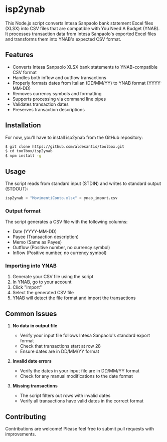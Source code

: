 # isp2ynab

This Node.js script converts Intesa Sanpaolo bank statement Excel files (XLSX) into CSV files that are compatible with You Need A Budget (YNAB). It processes transaction data from Intesa Sanpaolo's exported Excel files and transforms them into YNAB's expected CSV format.

## Features

- Converts Intesa Sanpaolo XLSX bank statements to YNAB-compatible CSV format
- Handles both inflow and outflow transactions
- Properly formats dates from Italian (DD/MM/YY) to YNAB format (YYYY-MM-DD)
- Removes currency symbols and formatting
- Supports processing via command line pipes
- Validates transaction dates
- Preserves transaction descriptions

## Installation

For now, you'll have to install isp2ynab from the GitHub repository:
```bash
$ git clone https://github.com/aldesantis/toolbox.git
$ cd toolbox/isp2ynab
$ npm install -g
```

## Usage

The script reads from standard input (STDIN) and writes to standard output (STDOUT):

```bash
isp2ynab < "MovimentiConto.xlsx" > ynab_import.csv
```

### Output format

The script generates a CSV file with the following columns:
- Date (YYYY-MM-DD)
- Payee (Transaction description)
- Memo (Same as Payee)
- Outflow (Positive number, no currency symbol)
- Inflow (Positive number, no currency symbol)

### Importing into YNAB

1. Generate your CSV file using the script
2. In YNAB, go to your account
3. Click "Import" 
4. Select the generated CSV file
5. YNAB will detect the file format and import the transactions

## Common Issues

1. **No data in output file**
   - Verify your input file follows Intesa Sanpaolo's standard export format
   - Check that transactions start at row 28
   - Ensure dates are in DD/MM/YY format

2. **Invalid date errors**
   - Verify the dates in your input file are in DD/MM/YY format
   - Check for any manual modifications to the date format

3. **Missing transactions**
   - The script filters out rows with invalid dates
   - Verify all transactions have valid dates in the correct format

## Contributing

Contributions are welcome! Please feel free to submit pull requests with improvements.
